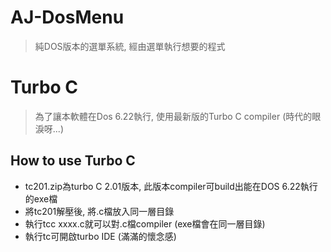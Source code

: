 # AJ-DosMenu #
> 純DOS版本的選單系統, 經由選單執行想要的程式

# Turbo C #
> 為了讓本軟體在Dos 6.22執行, 使用最新版的Turbo C compiler (時代的眼淚呀...)

## How to use Turbo C ##
- tc201.zip為turbo C 2.01版本, 此版本compiler可build出能在DOS 6.22執行的exe檔
- 將tc201解壓後, 將.c檔放入同一層目錄
- 執行tcc xxxx.c就可以對.c檔compiler (exe檔會在同一層目錄)
- 執行tc可開啟turbo IDE (滿滿的懷念感)
